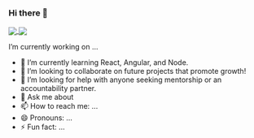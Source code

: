 ### Hi there 👋

<a href="https://github.com/asell0808/github-readme-stats">
  <img align="center" src="https://github-readme-stats.vercel.app/api/pin/?username=asell0808&repo=github-readme-stats" />
</a>
<a href="https://github.com/asell0808/convoychat">
  <img align="center" src="https://github-readme-stats.vercel.app/api/pin/?username=asell0808&repo=convoychat" />
</a>


I’m currently working on ...
- 🌱 I’m currently learning React, Angular, and Node.
- 👯 I’m looking to collaborate on future projects that promote growth!
- 🤔 I’m looking for help with anyone seeking mentorship or an accountability partner.
- 💬 Ask me about 
- 📫 How to reach me: ...
- 😄 Pronouns: ...
- ⚡ Fun fact: ...


<!--

[![Top Langs](https://github-readme-stats.vercel.app/api/top-langs/?username=asell0808)](https://github.com/anuraghazra/github-readme-stats)

[![Anurag's GitHub stats](https://github-readme-stats.vercel.app/api?username=asell0808)](https://github.com/anuraghazra/github-readme-stats)

**asell0808/asell0808** is a ✨ _special_ ✨ repository because its `README.md` (this file) appears on your GitHub profile.

Here are some ideas to get you started:

- 🔭 I’m currently working on ...
- 🌱 I’m currently learning ...
- 👯 I’m looking to collaborate on ...
- 🤔 I’m looking for help with ...
- 💬 Ask me about ...
- 📫 How to reach me: ...
- 😄 Pronouns: ...
- ⚡ Fun fact: ...
-->

